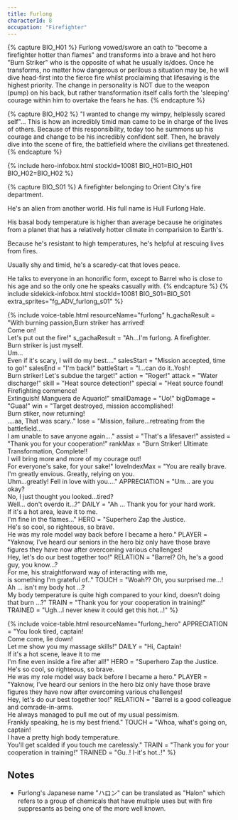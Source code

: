 ```yaml
---
title: Furlong
characterId: 8
occupation: "Firefighter"
---
```


{% capture BIO_H01 %}
Furlong vowed/swore an oath to "become a firefighter hotter than flames" and transforms into a brave and hot hero "Burn Striker" who is the opposite of what he usually is/does. Once he transforms, no matter how dangerous or perilous a situation may be, he will dive head-first into the fierce fire whilst proclaiming that lifesaving is the highest priority. The change in personality is NOT due to the weapon (pump) on his back, but rather transformation itself calls forth the 'sleeping' courage within him to overtake the fears he has.
{% endcapture %}

{% capture BIO_H02 %}
"I wanted to change my wimpy, helplessly scared self"... This is how an incredibly timid man came to be in charge of the lives of others. Because of this responsibility, today too he summons up his courage and change to be his incredibly confident self. Then, he bravely dive into the scene of fire, the battlefield where the civilians get threatened.
{% endcapture %}

{% include hero-infobox.html stockId=10081 BIO_H01=BIO_H01 BIO_H02=BIO_H02 %}

{% capture BIO_S01 %}
A firefighter belonging to Orient City's fire department.

He's an alien from another world. His full name is Hull Furlong Hale.

His basal body temperature is higher than average because he originates from a planet that has a relatively hotter climate in comparision to Earth's.

Because he's resistant to high temperatures, he's helpful at rescuing lives from fires.

Usually shy and timid, he's a scaredy-cat that loves peace.

He talks to everyone in an honorific form, except to Barrel who is close to his age and so the only one he speaks casually with.
{% endcapture %}
{% include sidekick-infobox.html stockId=10081 BIO_S01=BIO_S01 extra_sprites="fg_ADV_furlong_s01" %}

{% include voice-table.html resourceName="furlong"
h_gachaResult = "With burning passion,Burn striker has arrived!<br>Come on!<br>Let's put out the fire!"
s_gachaResult = "Ah…I'm furlong. A firefighter.<br>Burn striker is just myself.<br>Um…<br>Even if it's scary, I will do my best…."
salesStart = "Mission accepted, time to go!"
salesEnd = "I'm back!"
battleStart = "I…can do it..Yosh!<br>Burn striker! Let's subdue the target!"
action = "Roger!"
attack = "Water discharge!"
skill = "Heat source detection!"
special = "Heat source found! Firefighting commence!<br>Extinguish! Manguera de Aquario!"
smallDamage = "Uo!"
bigDamage = "Guaa!"
win = "Target destroyed, mission accomplished!<br>Burn stiker, now returning!<br>….aa, That was scary.."
lose = "Mission, failure…retreating from the battlefield…<br>I am unable to save anyone again…."
assist = "That's a lifesaver!"
assisted = "Thank you for your cooperation!"
rankMax = "Burn Striker! Ultimate Transformation, Complete!!<br>I will bring more and more of my courage out!<br>For everyone's sake, for your sake!"
loveIndexMax = "You are really brave.<br>I'm greatly envious. Greatly, relying on you.<br>Uhm…greatly! Fell in love with you…."
APPRECIATION = "Um... are you okay?<br>No, I just thought you looked...tired?<br>Well... don't overdo it...?"
DAILY = "Ah ... Thank you for your hard work.<br>If it's a hot area, leave it to me.<br>I'm fine in the flames..."
HERO = "Superhero Zap the Justice.<br>He's so cool, so righteous, so brave.<br>He was my role model way back before I became a hero."
PLAYER = "Yaknow, I've heard our seniors in the hero biz only have those brave figures they have now after overcoming various challenges!<br>Hey, let's do our best together too!"
RELATION = "Barrel? Oh, he's a good guy, you know…?<br>For me, his straightforward way of interacting with me,<br>is something I'm grateful of.."
TOUCH = "Woah??  Oh, you surprised me...!<br>Ah ... isn't my body hot ...?<br>My body temperature is quite high compared to your kind, doesn't doing that burn ...?"
TRAIN = "Thank you for your cooperation in training!"
TRAINED = "Ugh...I never knew it could get this hot...!"
%}

{% include voice-table.html resourceName="furlong_hero"
APPRECIATION = "You look tired, captain!<br>Come come, lie down!<br>Let me show you my massage skills!"
DAILY = "Hi, Captain!<br>If it's a hot scene, leave it to me<br>I'm fine even inside a fire after all!"
HERO = "Superhero Zap the Justice.<br>He's so cool, so righteous, so brave.<br>He was my role model way back before I became a hero."
PLAYER = "Yaknow, I've heard our seniors in the hero biz only have those brave figures they have now after overcoming various challenges!<br>Hey, let's do our best together too!"
RELATION = "Barrel is a good colleague and comrade-in-arms.<br>He always managed to pull me out of my usual pessimism.<br>Frankly speaking, he is my best friend."
TOUCH = "Whoa, what's going on, captain!<br>I have a pretty high body temperature.<br>You'll get scalded if you touch me carelessly."
TRAIN = "Thank you for your cooperation in training!"
TRAINED = "Gu..! I-it's hot..!"
%}

## Notes
- Furlong's Japanese name "ハロン" can be translated as "Halon" which refers to a group of chemicals that have multiple uses but with fire suppresants as being one of the more well known.
